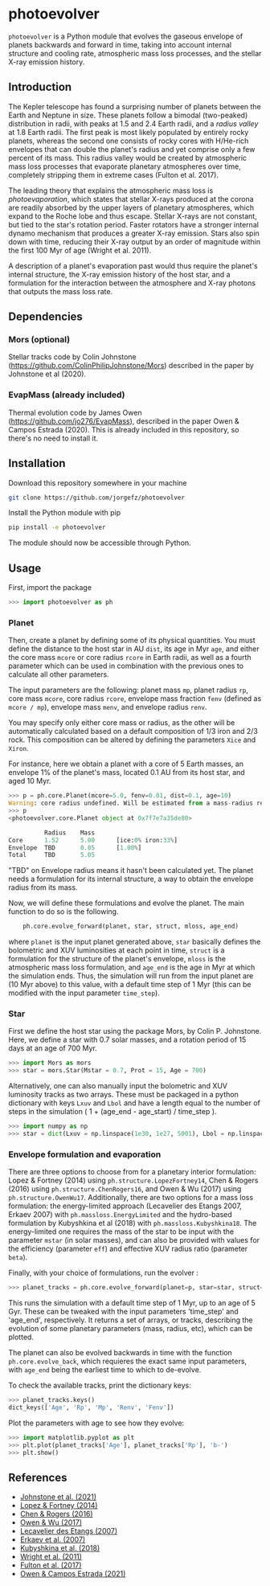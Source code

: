# photoevolver

`photoevolver` is a Python module that evolves the gaseous envelope of planets backwards and forward in time, taking into account internal structure and cooling rate, atmospheric mass loss processes, and the stellar X-ray emission history.

## Introduction

The Kepler telescope has found a surprising number of planets between the Earth and Neptune in size. These planets follow a bimodal (two-peaked) distribution in radii, with peaks at 1.5 and 2.4 Earth radii, and a *radius valley* at 1.8 Earth radii. The first peak is most likely populated by entirely rocky planets, whereas the second one consists of rocky cores with H/He-rich envelopes that can double the planet's radius and yet comprise only a few percent of its mass. This radius valley would be created by atmospheric mass loss processes that evaporate planetary atmospheres over time, completely stripping them in extreme cases (Fulton et al. 2017).

The leading theory that explains the atmospheric mass loss is *photoevaporation*, which states that stellar X-rays produced at the corona are readily absorbed by the upper layers of planetary atmospheres, which expand to the Roche lobe and thus escape. Stellar X-rays are not constant, but tied to the star's rotation period. Faster rotators have a stronger internal dynamo mechanism that produces a greater X-ray emission. Stars also spin down with time, reducing their X-ray output by an order of magnitude within the first 100 Myr of age (Wright et al. 2011).

A description of a planet's evaporation past would thus require the planet's internal structure, the X-ray emission history of the host star, and a formulation for the interaction between the atmosphere and X-ray photons that outputs the mass loss rate.

## Dependencies

### Mors (optional)
Stellar tracks code by Colin Johnstone (https://github.com/ColinPhilipJohnstone/Mors) described in the paper by Johnstone et al (2020).

### EvapMass (already included)
Thermal evolution code by James Owen (https://github.com/jo276/EvapMass), described in the paper Owen & Campos Estrada (2020). 
This is already included in this repository, so there's no need to install it.

## Installation

Download this repository somewhere in your machine
```bash
git clone https://github.com/jorgefz/photoevolver
```

Install the Python module with pip
```bash
pip install -e photoevolver
```

The module should now be accessible through Python.

## Usage

First, import the package
```python
>>> import photoevolver as ph
```

### Planet

Then, create a planet by defining some of its physical quantities. 
You must define the distance to the host star in AU `dist`, its age in Myr `age`, and either the core mass `mcore` or core radius `rcore` in Earth radii, as well as a fourth parameter which can be used in combination with the previous ones to calculate all other parameters.

The input parameters are the following: 
planet mass `mp`, planet radius `rp`, core mass `mcore`, core radius `rcore`, envelope mass fraction `fenv` (defined as `mcore / mp`), envelope mass `menv`, and envelope radius `renv`.

You may specify only either core mass or radius, as the other will be automatically calculated based on a default composition of 1/3 iron and 2/3 rock. This composition can be altered by defining the parameters `Xice` and `Xiron`.

For instance, here we obtain a planet with a core of 5 Earth masses, an envelope 1% of the planet's mass, 
located 0.1 AU from its host star, and aged 10 Myr.
```python
>>> p = ph.core.Planet(mcore=5.0, fenv=0.01, dist=0.1, age=10)
Warning: core radius undefined. Will be estimated from a mass-radius relation  -> 1.521 Earth radii
>>> p
<photoevolver.core.Planet object at 0x7f7e7a35de80>

          Radius    Mass
Core      1.52      5.00      [ice:0% iron:33%]
Envelope  TBD       0.05      [1.00%]
Total     TBD       5.05

```
"TBD" on Envelope radius means it hasn't been calculated yet. The planet needs a formulation for its internal structure, 
a way to obtain the envelope radius from its mass. 

Now, we will define these formulations and evolve the planet. The main function to do so is the following.
```python
    ph.core.evolve_forward(planet, star, struct, mloss, age_end)
```
where `planet` is the input planet generated above, `star` basically defines the bolometric and XUV luminosities at each point in time, `struct` is a formulation for the structure of the planet's envelope, `mloss` is the atmospheric mass loss formulation, and `age_end` is the age in Myr at which the simulation ends. Thus, the simulation will run from the input planet are (10 Myr above) to this value, with a default time step of 1 Myr (this can be modified with the input parameter `time_step`).

### Star

First we define the host star using the package Mors, by Colin P. Johnstone. 
Here, we define a star with 0.7 solar masses, and a rotation period of 15 days at an age of 700 Myr.
```python
>>> import Mors as mors
>>> star = mors.Star(Mstar = 0.7, Prot = 15, Age = 700)
```

Alternatively, one can also manually input the bolometric and XUV luminosity tracks as two arrays. These must be packaged in a python dictionary with keys `Lxuv` and `Lbol` and have a length equal to the number of steps in the simulation ( 1 + (age\_end - age\_start) / time\_step ).
```python
>>> import numpy as np
>>> star = dict(Lxuv = np.linspace(1e30, 1e27, 5001), Lbol = np.linspace(1e30, 1e30, 5001))
```

### Envelope formulation and evaporation

There are three options to choose from for a planetary interior formulation: 
Lopez & Fortney (2014) using `ph.structure.LopezFortney14`, Chen & Rogers (2016) using `ph.structure.ChenRogers16`, and Owen & Wu (2017) using `ph.structure.OwenWu17`. Additionally, there are two options for a mass loss formulation: the energy-limited approach (Lecavelier des Etangs 2007, Erkaev 2007) with `ph.massloss.EnergyLimited` and the hydro-based formulation by Kubyshkina et al (2018) with `ph.massloss.Kubyshkina18`. The energy-limited one requires the mass of the star to be input with the parameter `mstar` (in solar masses), and can also be provided with values for the efficiency (parameter `eff`) and effective XUV radius ratio (parameter `beta`).

Finally, with your choice of formulations, run the evolver :
```python
>>> planet_tracks = ph.core.evolve_forward(planet=p, star=star, struct=ph.structure.ChenRogers16, mloss=ph.massloss.EnergyLimited, age_end=5000)
```
This runs the simulation with a default time step of 1 Myr, up to an age of 5 Gyr.
These can be tweaked with the input parameters 'time\_step' and 'age\_end', respectively.
It returns a set of arrays, or tracks, describing 
the evolution of some planetary parameters (mass, radius, etc), which can be plotted. 

The planet can also be evolved backwards in time with the function `ph.core.evolve_back`, which requieres the exact same input parameters, with `age_end` being the earliest time to which to de-evolve.

To check the available tracks, print the dictionary keys:
```python
>>> planet_tracks.keys()
dict_keys(['Age', 'Rp', 'Mp', 'Renv', 'Fenv'])
```
Plot the parameters with age to see how they evolve:
```python
>>> import matplotlib.pyplot as plt
>>> plt.plot(planet_tracks['Age'], planet_tracks['Rp'], 'b-')
>>> plt.show()
```

## References

* [Johnstone et al. (2021)](https://ui.adsabs.harvard.edu/abs/2020arXiv200907695J/abstract)
* [Lopez & Fortney (2014)](https://ui.adsabs.harvard.edu/abs/2014ApJ...792....1L/abstract)
* [Chen & Rogers (2016)](https://ui.adsabs.harvard.edu/abs/2016ApJ...831..180C/abstract)
* [Owen & Wu (2017)](https://ui.adsabs.harvard.edu/abs/2017ApJ...847...29O/abstract)
* [Lecavelier des Etangs (2007)](https://ui.adsabs.harvard.edu/abs/2007A&A...461.1185L)
* [Erkaev et al. (2007)](https://ui.adsabs.harvard.edu/abs/2007A%26A...472..329E/abstract)
* [Kubyshkina et al. (2018)](https://ui.adsabs.harvard.edu/abs/2018ApJ...866L..18K/abstract)
* [Wright et al. (2011)](https://ui.adsabs.harvard.edu/abs/2011ApJ...743...48W/abstract)
* [Fulton et al. (2017)](https://ui.adsabs.harvard.edu/abs/2017AJ....154..109F/abstract)
* [Owen & Campos Estrada (2021)](https://ui.adsabs.harvard.edu/abs/2020MNRAS.491.5287O/abstract)
